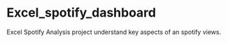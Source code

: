 # Excel_spotify_dashboard
Excel Spotify  Analysis project understand key aspects of an spotify views. 
